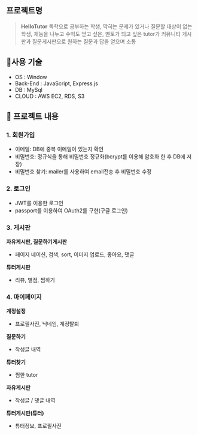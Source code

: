 
## 프로젝트명

>**HelloTutor**
> 독학으로 공부하는 학생, 막히는 문제가 있거나 질문할 대상이 없는 학생,
> 재능을 나누고 수익도 얻고 싶은, 멘토가 되고 싶은 tutor가
> 커뮤니티 게시판과 질문게시판으로 원하는 질문과 답을 얻으며 소통

## :pushpin:사용 기술

- OS : Window
- Back-End : JavaScript, Express.js
- DB : MySql
- CLOUD : AWS EC2, RDS, S3

## :pushpin: 프로젝트 내용 

### 1. 회원가입
- 이메일: DB에 중복 이메일이 있는지 확인
- 비밀번호: 정규식을 통해 비밀번호 정규화(bcrypt를 이용해 암호화 한 후 DB에 저장)
- 비밀번호 찾기: mailer를 사용하여 email전송 후 비밀번호 수정

### 2. 로그인
- JWT를 이용한 로그인
- passport를 이용하여 OAuth2를 구현(구글 로그인)

### 3. 게시판
**자유게시판, 질문하기게시판**
- 페이지 네이션, 검색, sort, 이미지 업로드, 좋아요, 댓글

**튜터게시판**
- 리뷰, 별점, 찜하기

### 4. 마이페이지
**계정설정**
  - 프로필사진, 닉네임, 계정탈퇴

**질문하기**
  - 작성글 내역

**튜터찾기**
  - 찜한 tutor

**자유게시판**
  - 작성글 / 댓글 내역

**튜터게시판(튜터)**
 - 튜터정보, 프로필사진

